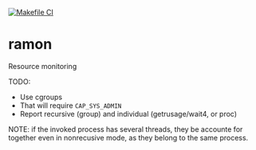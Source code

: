 [![Makefile CI](https://github.com/mtzguido/ramon/actions/workflows/ci.yml/badge.svg)](https://github.com/mtzguido/ramon/actions/workflows/ci.yml)
# ramon
Resource monitoring

TODO:
- Use cgroups
- That will require `CAP_SYS_ADMIN`
- Report recursive (group) and individual (getrusage/wait4, or proc)

NOTE: if the invoked process has several threads,
they be accounte for together even in nonrecusive mode,
as they belong to the same process.
